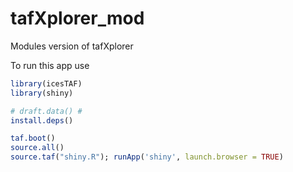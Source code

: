 # tafXplorer_mod
Modules version of tafXplorer

To run this app use
```r
library(icesTAF)
library(shiny)

# draft.data() #
install.deps()

taf.boot()
source.all()
source.taf("shiny.R"); runApp('shiny', launch.browser = TRUE)
```
